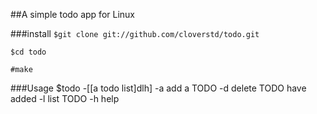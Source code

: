 ##A simple todo app for Linux

###install
`$git clone git://github.com/cloverstd/todo.git`

`$cd todo`

`#make`

###Usage
    $todo -[[a todo list]dlh]
    -a    add a TODO
    -d    delete TODO have added
    -l    list TODO
    -h    help

